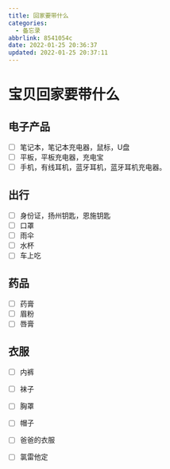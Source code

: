 ```yaml
---
title: 回家要带什么
categories:
  - 备忘录
abbrlink: 8541054c
date: 2022-01-25 20:36:37
updated: 2022-01-25 20:37:11
---
```

# 宝贝回家要带什么

## 电子产品
- [ ] 笔记本，笔记本充电器，鼠标，U盘
- [ ] 平板，平板充电器，充电宝
- [ ] 手机，有线耳机，蓝牙耳机，蓝牙耳机充电器。

## 出行
- [ ] 身份证，扬州钥匙，恩施钥匙
- [ ] 口罩
- [ ] 雨伞
- [ ] 水杯
- [ ] 车上吃

## 药品
- [ ] 药膏
- [ ] 眉粉
- [ ] 唇膏

## 衣服
- [ ] 内裤
- [ ] 袜子
- [ ] 胸罩
- [ ] 帽子
- [ ] 爸爸的衣服
- [ ] 氯雷他定




